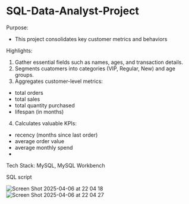 # SQL-Data-Analyst-Project
Purpose:
- This project consolidates key customer metrics and behaviors

Highlights:
1. Gather essential fields such as names, ages, and transaction details.
2. Segments cuatomers into categories (VIP, Regular, New) and age groups.
3. Aggregates customer-level metrics:  
- total orders
- total sales
- total quantity purchased
- lifespan (in months)
4. Calculates valuable KPIs:  
- recency (months since last order)
- average order value
- average monthly spend
- 
Tech Stack: MySQL, MySQL Workbench

SQL script


![Screen Shot 2025-04-06 at 22 04 18](https://github.com/user-attachments/assets/40b650d7-f422-4b38-a83d-357db04f7a77)
![Screen Shot 2025-04-06 at 22 04 27](https://github.com/user-attachments/assets/92bb3abf-83fb-42e4-a006-7a7fe3e85952)

